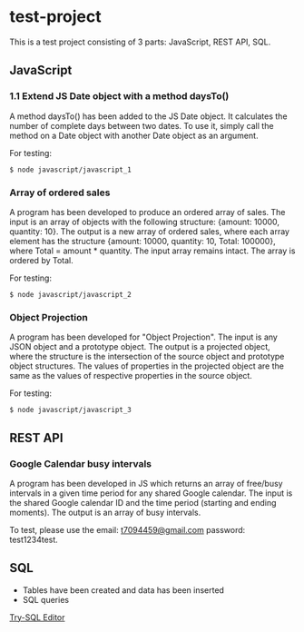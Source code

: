 # test-project

This is a test project consisting of 3 parts: JavaScript, REST API, SQL.

## JavaScript
### 1.1 Extend JS Date object with a method daysTo()
A method daysTo() has been added to the JS Date object. It calculates the number of complete days between two dates. To use it, simply call the method on a Date object with another Date object as an argument.

For testing: 
```
$ node javascript/javascript_1
```

### Array of ordered sales
A program has been developed to produce an ordered array of sales. The input is an array of objects with the following structure: {amount: 10000, quantity: 10}. The output is a new array of ordered sales, where each array element has the structure {amount: 10000, quantity: 10, Total: 100000}, where Total = amount * quantity. The input array remains intact. The array is ordered by Total.

For testing: 
```
$ node javascript/javascript_2
```

### Object Projection
A program has been developed for "Object Projection". The input is any JSON object and a prototype object. The output is a projected object, where the structure is the intersection of the source object and prototype object structures. The values of properties in the projected object are the same as the values of respective properties in the source object.

For testing: 
```
$ node javascript/javascript_3
```


## REST API
### Google Calendar busy intervals
A program has been developed in JS which returns an array of free/busy intervals in a given time period for any shared Google calendar. The input is the shared Google calendar ID and the time period (starting and ending moments). The output is an array of busy intervals.

To test, please use the email: t7094459@gmail.com password: test1234test.


## SQL

* Tables have been created and data has been inserted
* SQL queries

[Try-SQL Editor](https://www.w3schools.com/sql/trysql.asp?filename=trysql_select_columns)